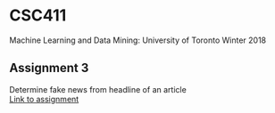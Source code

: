 # CSC411
Machine Learning and Data Mining: University of Toronto Winter 2018  
## Assignment 3
Determine fake news from headline of an article  
[Link to assignment](http://www.teach.cs.toronto.edu/~csc411h/winter/projects/proj3/)
